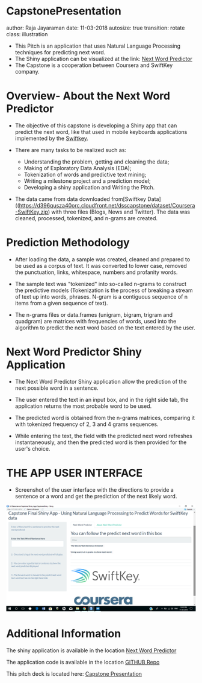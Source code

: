 CapstonePresentation
========================================================
author: Raja Jayaraman
date: 11-03-2018
autosize: true
transition: rotate
class: illustration

* This Pitch is an application that uses Natural Language Processing techniques for predicting next word.
* The Shiny application can be visualized at the link: [Next Word Predictor](https://rajajayaram.shinyapps.io/CapstoneShiny/)
* The Capstone is a cooperation between Coursera and SwiftKey company.


Overview- About the Next Word Predictor
========================================================

* The objective of this capstone is developing a Shiny app that can predict the next word, like that used in mobile keyboards applications implemented by the [Swiftkey](https://swiftkey.com/en).

* There are many tasks to be realized such as: 
  * Understanding the problem, getting and cleaning the data;  
  * Making of Exploratory Data Analysis (EDA); 
  * Tokenization of words and predictive text mining; 
  * Writing a milestone project and a prediction model; 
  * Developing a shiny application and Writing the Pitch.

* The data came from data downloaded from[Swiftkey Data]((https://d396qusza40orc.cloudfront.net/dsscapstone/dataset/Coursera-SwiftKey.zip) with three files (Blogs, News and Twitter). The data was cleaned, processed, tokenized, and n-grams are created.


Prediction Methodology
========================================================
* After loading the data, a sample was created, cleaned and prepared to be used as a corpus of text. It was converted to lower case, removed the punctuation, links, whitespace, numbers and profanity words.

* The sample text was "tokenized" into so-called n-grams to construct the predictive models (Tokenization is the process of breaking a stream of text up into words, phrases. N-gram is a contiguous sequence of n items from a given sequence of text).

* The n-grams files or data.frames (unigram, bigram, trigram and quadgram) are matrices with frequencies of words, used into the algorithm to predict the next word based on the text entered by the user.

Next Word Predictor Shiny Application
========================================================

* The Next Word Predictor Shiny application allow the prediction of the next possible word in a sentence. 

* The user entered the text in an input box, and in the right side tab, the application returns the most probable word to be used.

* The predicted word is obtained from the n-grams matrices, comparing it with tokenized frequency of 2, 3 and 4 grams sequences. 

* While entering the text, the field with the predicted next word refreshes instantaneously, and then the predicted word is then provided for the user's choice.

THE APP USER INTERFACE
========================================================

* Screenshot of the user interface with the directions to provide a sentence or a word and get the prediction of the next likely word.

![](./about/appscreenshot.png)

Additional Information
========================================================

The shiny application is available in the location [Next Word Predictor](https://rajajayaram.shinyapps.io/CapstoneShiny/)

The application code is available in the location [GITHUB Repo](https://github.com/rajajayaram/capstoneproject)

This pitch deck is located here: [Capstone Presentation](http://rpubs.com/mmdaraja/capstonepresentation)
